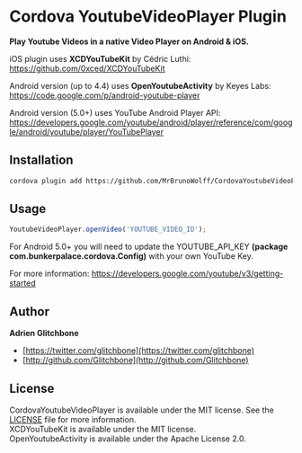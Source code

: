 # Cordova YoutubeVideoPlayer Plugin

**Play Youtube Videos in a native Video Player on Android &amp; iOS.**

iOS plugin uses **XCDYouTubeKit** by Cédric Luthi:  
https://github.com/0xced/XCDYouTubeKit

Android version (up to 4.4) uses **OpenYoutubeActivity** by Keyes Labs:  
https://code.google.com/p/android-youtube-player

Android version (5.0+) uses YouTube Android Player API:
https://developers.google.com/youtube/android/player/reference/com/google/android/youtube/player/YouTubePlayer

## Installation

```sh
cordova plugin add https://github.com/MrBrunoWolff/CordovaYoutubeVideoPlayer
```

## Usage

```javascript
YoutubeVideoPlayer.openVideo('YOUTUBE_VIDEO_ID');
```

For Android 5.0+ you will need to update the YOUTUBE_API_KEY **(package com.bunkerpalace.cordova.Config)** with your own YouTube Key.

 For more information: https://developers.google.com/youtube/v3/getting-started

## Author

**Adrien Glitchbone**

+ [https://twitter.com/glitchbone](https://twitter.com/glitchbone)
+ [http://github.com/Glitchbone](http://github.com/Glitchbone)

## License

CordovaYoutubeVideoPlayer is available under the MIT license. See the [LICENSE](LICENSE) file for more information.  
XCDYouTubeKit is available under the MIT license.  
OpenYoutubeActivity is available under the Apache License 2.0.  
